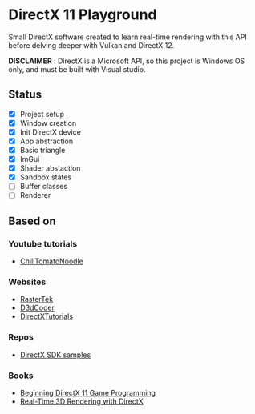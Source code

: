 # DirectX 11 Playground

Small DirectX software created to learn real-time rendering with this API before delving deeper with Vulkan and DirectX 12.

**DISCLAIMER** : DirectX is a Microsoft API, so this project is Windows OS only, and must be built with Visual studio.

## Status

- [x] Project setup
- [x] Window creation
- [x] Init DirectX device
- [x] App abstraction
- [x] Basic triangle
- [x] ImGui
- [x] Shader abstaction
- [x] Sandbox states
- [ ] Buffer classes
- [ ] Renderer

## Based on

### Youtube tutorials

- [ChiliTomatoNoodle](https://www.youtube.com/channel/UCsyHonfwHi4fLb2lkq0DEAA)

### Websites

- [RasterTek](http://www.rastertek.com/tutdx11.html)
- [D3dCoder](http://www.d3dcoder.net/d3d11.htm)
- [DirectXTutorials](http://www.directxtutorial.com/LessonList.aspx?listid=11)

### Repos

- [DirectX SDK samples](https://github.com/walbourn/directx-sdk-samples/tree/master/Direct3D11Tutorials)

### Books

- [Beginning DirectX 11 Game Programming](https://www.oreilly.com/library/view/beginning-directx11-game/9781435458956/)
- [Real-Time 3D Rendering with DirectX](https://www.oreilly.com/library/view/real-time-3d-rendering/9780133570120/)
